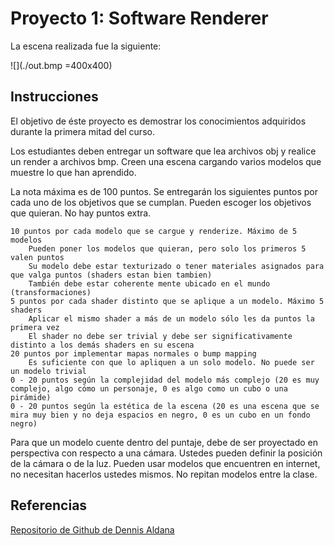 # Proyecto 1: Software Renderer

La escena realizada fue la siguiente:

![](./out.bmp =400x400)

## Instrucciones

El objetivo de éste proyecto es demostrar los conocimientos adquiridos durante la primera mitad del curso.

Los estudiantes deben entregar un software que lea archivos obj y realice un render a archivos bmp. Creen una escena cargando varios modelos que muestre lo que han aprendido.

La nota máxima es de 100 puntos. Se entregarán los siguientes puntos por cada uno de los objetivos que se cumplan. Pueden escoger los objetivos que quieran. No hay puntos extra.

    10 puntos por cada modelo que se cargue y renderize. Máximo de 5 modelos
        Pueden poner los modelos que quieran, pero solo los primeros 5 valen puntos
        Su modelo debe estar texturizado o tener materiales asignados para que valga puntos (shaders estan bien tambien)
        También debe estar coherente mente ubicado en el mundo (transformaciones)
    5 puntos por cada shader distinto que se aplique a un modelo. Máximo 5 shaders
        Aplicar el mismo shader a más de un modelo sólo les da puntos la primera vez
        El shader no debe ser trivial y debe ser significativamente distinto a los demás shaders en su escena
    20 puntos por implementar mapas normales o bump mapping
        Es suficiente con que lo apliquen a un solo modelo. No puede ser un modelo trivial
    0 - 20 puntos según la complejidad del modelo más complejo (20 es muy complejo, algo cómo un personaje, 0 es algo como un cubo o una pirámide)
    0 - 20 puntos según la estética de la escena (20 es una escena que se mira muy bien y no deja espacios en negro, 0 es un cubo en un fondo negro)

Para que un modelo cuente dentro del puntaje, debe de ser proyectado en perspectiva con respecto a una cámara. Ustedes pueden definir la posición de la cámara o de la luz. Pueden usar modelos que encuentren en internet, no necesitan hacerlos ustedes mismos. No repitan modelos entre la clase.



## Referencias

[Repositorio de Github de Dennis Aldana](https://github.com/denn1s/python-simple-renderer)
